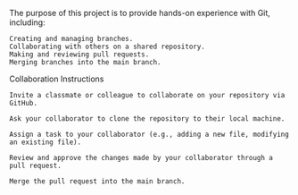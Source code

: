 The purpose of this project is to provide hands-on experience with Git, including:

    Creating and managing branches.
    Collaborating with others on a shared repository.
    Making and reviewing pull requests.
    Merging branches into the main branch.

Collaboration Instructions

    Invite a classmate or colleague to collaborate on your repository via GitHub.

    Ask your collaborator to clone the repository to their local machine.

    Assign a task to your collaborator (e.g., adding a new file, modifying an existing file).

    Review and approve the changes made by your collaborator through a pull request.

    Merge the pull request into the main branch.

